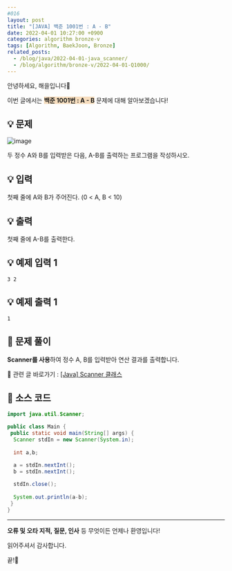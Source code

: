 ```yaml
---
#016
layout: post
title: "[JAVA] 백준 1001번 : A - B"
date: 2022-04-01 10:27:00 +0900
categories: algorithm bronze-v
tags: [Algorithm, BaekJoon, Bronze]
related_posts:
  - /blog/java/2022-04-01-java_scanner/
  - /blog/algorithm/bronze-v/2022-04-01-Q1000/
---
```


안녕하세요, 해을입니다🦖

이번 글에서는 <span style="background-color:#f7ddbe">**백준 1001번 : A - B**</span> 문제에 대해 알아보겠습니다!

## 💡 문제

![image](https://user-images.githubusercontent.com/39720852/162781208-f9713270-6751-4f16-8ae8-7cb02152e099.png)

두 정수 A와 B를 입력받은 다음, A-B를 출력하는 프로그램을 작성하시오.

## 💡 입력

첫째 줄에 A와 B가 주어진다. (0 < A, B < 10)

## 💡 출력

첫째 줄에 A-B를 출력한다.

## 💡 예제 입력 1

```
3 2
```

## 💡 예제 출력 1

```
1
```

## 🚩 문제 풀이

**Scanner를 사용**하여 정수 A, B를 입력받아 연산 결과를 출력합니다.

🔗 관련 글 바로가기 : [[Java] Scanner 클래스](/blog/java/2022-04-01-java_scanner/)

## 🚩 소스 코드

``` java
import java.util.Scanner;

public class Main {
 public static void main(String[] args) {
  Scanner stdIn = new Scanner(System.in);
  
  int a,b;
  
  a = stdIn.nextInt();
  b = stdIn.nextInt();

  stdIn.close();
  
  System.out.println(a-b);
 }
}
```

---

**오류 및 오타 지적, 질문, 인사** 등 무엇이든 언제나 환영입니다!

읽어주셔서 감사합니다.

끝!🦕